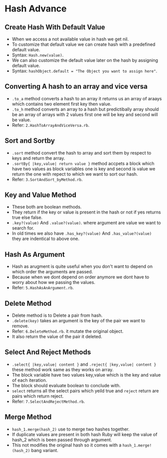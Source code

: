 # Hash Advance
 ## Create Hash With Default Value
  - When we access a not available value in hash we get nil.
  - To customize that default value we can create hash with a predefined default value.
  - Syntax: `Hash.new(value)`.
  - We can also customize the default value later on the hash by assigning default value.
  - Syntax: `hashObject.default = "The Object you want to assign here"`.

 ## Converting A hash to an array and vice versa
  - `.to_a` method converts a hash to an array it returns us an array of araays which contains two element first key then value.
  - `.to_h` method converts an array to a hash but predictibally array should be an array of arrays with 2 values first one will be key and second will be value.
  - Refer: `2.HashToArrayAndViceVersa.rb`.

 ## Sort and Sortby
  - `.sort` method convert the hash to array and sort them by respect to keys and return the array.
  - `.sortBy{ |key,value| return value }` method accpets a block which have two values as block variables one is key and second is value we return the one with repect to which we want to sort our hash.
  - Refer: `3.SortAndSort_byMethod.rb`.

 ## Key and Value Method
  - These both are boolean methods.
  - They return if the key or value is present in the hash or not if yes returns true else false.
  - `.key?(value)` And `.value?(value)`. where argument are value  we want to search for.
  - In old times we also have `.has_key?(value)` And `.has_value?(value)` they are indentical to above one.

 ## Hash As Argument
  - Hash as arugment is quite useful when you don't want to depend on which order the arguments are passed.
  - Because when we dont depend on order anymore we dont have to worry about how we passing the values.
  - Refer: `5.HashAsAnArgument.rb`.

 ## Delete Method 
  - Delete method is to Delete a pair from hash.
  - `.delete(key)` takes an argument is the key of the pair we want to remove.
  - Refer: `6.DeleteMethod.rb`. it mutate the original object.
  - It also return the value of the pair it deleted.

 ## Select And Reject Methods
  - `.select{ |key,value| content }` and `.reject{ |key,value| content }` these method work same as they works on array.
  - The block variable have two values key,value which is the key and value of each iteration.
  - The block should evaluate boolean to conclude with.
  - `select` returns all the select pairs which yeild true and `reject` return are pairs which return reject.
  - Refer: `7.SelectAndRejectMethod.rb`.

 ## Merge Method
  - `hash_1.merge(hash_2)` use to merge two hashes together.
  - If duplicate values are present in both hash Ruby will keep the value of hash_2 which is been passed through argument.
  - This not modifies the original hash so it comes with a `hash_1.merge!(hash_2)` bang variant.